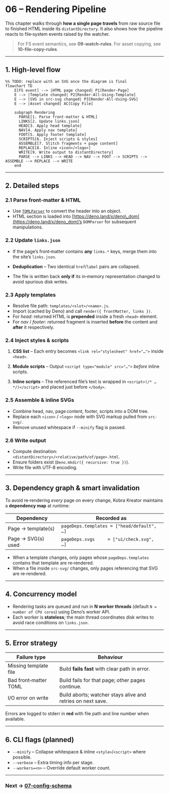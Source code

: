 # 06 – Rendering Pipeline

This chapter walks through **how a single page travels** from raw source file to
finished HTML inside its `distantDirectory`. It also shows how the pipeline
reacts to file‑system events raised by the watcher.

> For FS event semantics, see **09-watch-rules**. For asset copying, see
> **10-file-copy-rules**.

---

## 1. High‑level flow

```mermaid
%% TODO: replace with an SVG once the diagram is final
flowchart TD
    E[FS event] --> |HTML page changed| P1[Render‑Page]
    E --> |Template changed| P2[Render‑All‑Using‑Template]
    E --> |SVG in src-svg changed| P3[Render‑All‑Using‑SVG]
    E --> |Asset changed| AC[Copy File]

    subgraph Rendering
      PARSE[1. Parse front-matter & HTML]
      LINKS[2. Update links.json]
      HEAD[3. Apply head template]
      NAV[4. Apply nav template]
      FOOT[5. Apply footer template]
      SCRIPTS[6. Inject scripts & styles]
      ASSEMBLE[7. Stitch fragments + page content]
      REPLACE[8. Inline <icon>/<logo>]
      WRITE[9. Write output to distantDirectory]
      PARSE --> LINKS --> HEAD --> NAV --> FOOT --> SCRIPTS --> ASSEMBLE --> REPLACE --> WRITE
    end
```

---

## 2. Detailed steps

### 2.1 Parse front‑matter & HTML

* Use [`TOMLParser`](https://deno.land/std/toml) to convert the header into an
  object.
* HTML section is loaded into [https://deno.land/x/deno\_dom](https://deno.land/x/deno_dom)’s `DOMParser` for
  subsequent manipulations.

### 2.2 Update `links.json`

* If the page’s front‑matter contains **any** `links.*` keys, merge them into
  the site’s `links.json`.
* **Deduplication** – Two identical `href`/`label` pairs are collapsed.

  <!-- TODO: specify whether we also dedupe by title slug or leave duplicates. -->
* The file is written back **only if** its in‑memory representation changed to
  avoid spurious disk writes.

### 2.3 Apply templates

* Resolve file path: `templates/<slot>/<name>.js`.
* Import (cached by Deno) and call `render({ frontMatter, links })`.
* For *head*: returned HTML is **prepended** inside a fresh `<head>` element.
* For *nav* / *footer*: returned fragment is inserted **before** the content and
  **after** it respectively.

### 2.4 Inject styles & scripts

1. **CSS list** – Each entry becomes `<link rel="stylesheet" href="…">` inside
   `<head>`.
2. **Module scripts** – Output `<script type="module" src="…">` *before*
   inline scripts.
3. **Inline scripts** – The referenced file’s text is wrapped in
   `<script>(/* … */)</script>` and placed just before `</body>`.

   <!-- TODO: flag to allow `defer` scripts in head? -->

### 2.5 Assemble & inline SVGs

* Combine head, nav, page content, footer, scripts into a DOM tree.
* Replace each `<icon>` / `<logo>` node with SVG markup pulled from
  `src-svg/`.
* Remove unused whitespace if `--minify` flag is passed. <!-- TODO: implement minify option -->

### 2.6 Write output

* Compute destination: `<distantDirectory>/<relative/path/of/page>.html`.
* Ensure folders exist (`Deno.mkdir({ recursive: true })`).
* Write file with UTF‑8 encoding.

---

## 3. Dependency graph & smart invalidation

To avoid re‑rendering *every* page on every change, Kobra Kreator maintains a
**dependency map** at runtime:

| Dependency         | Recorded as                                |
| ------------------ | ------------------------------------------ |
| Page → template(s) | `pageDeps.templates = ["head/default", …]` |
| Page → SVG(s) used | `pageDeps.svgs     = ["ui/check.svg", …]`  |

* When a template changes, only pages whose `pageDeps.templates` contains that
  template are re‑rendered.
* When a file inside `src-svg/` changes, only pages referencing that SVG are
  re‑rendered.

<!-- TODO: persist dependency map to disk to speed up cold start. -->

---

## 4. Concurrency model

* Rendering tasks are queued and run in **N worker threads** (default `N =
  number of CPU cores`) using Deno’s worker API.
* Each worker is **stateless**; the main thread coordinates disk writes to avoid
  race conditions on `links.json`.

<!-- TODO: benchmark worker spawn cost vs. simple async pool. -->

---

## 5. Error strategy

| Failure type          | Behaviour                                                                                 |
| --------------------- | ----------------------------------------------------------------------------------------- |
| Missing template file | Build **fails fast** with clear path in error.                                            |
| Bad front‑matter TOML | Build fails for that page; other pages continue. <!-- TODO: confirm continue vs stop. --> |
| I/O error on write    | Build aborts; watcher stays alive and retries on next save.                               |

Errors are logged to stderr in **red** with file path and line number when
available.

---

## 6. CLI flags (planned)

* `--minify` – Collapse whitespace & inline `<style>`/`<script>` where possible.
* `--verbose` – Extra timing info per stage.
* `--workers=<n>` – Override default worker count.

<!-- TODO: update once the CLI is implemented in `main.ts`. -->

---

### Next → [07-config-schema](07-config-schema.md)

